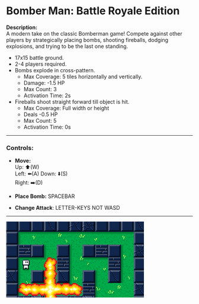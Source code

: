 # **Bomber Man: Battle Royale Edition**

**Description:**  
A modern take on the classic Bomberman game! Compete against other players by strategically placing bombs, shooting fireballs, dodging explosions, and trying to be the last one standing.

- 17x15 battle ground.
- 2-4 players required.
- Bombs explode in cross-pattern.
  - Max Coverage: 5 tiles horizontally and vertically.
  - Damage: -1.5 HP
  - Max Count: 3
  - Activation Time: 2s
- Fireballs shoot straight forward till object is hit.
  - Max Coverage: Full width or height
  - Deals -0.5 HP
  - Max Count: 5
  - Activation Time: 0s
---

### **Controls:**

- **Move:**  
  Up: ⬆️(W)  
  Left: ⬅️(A)
  Down: ⬇️(S)  
  Right: ➡️(D)

- **Place Bomb:** SPACEBAR

- **Change Attack**: LETTER-KEYS NOT WASD
  
---

![Bomberman Scene](thumbnail.png)
